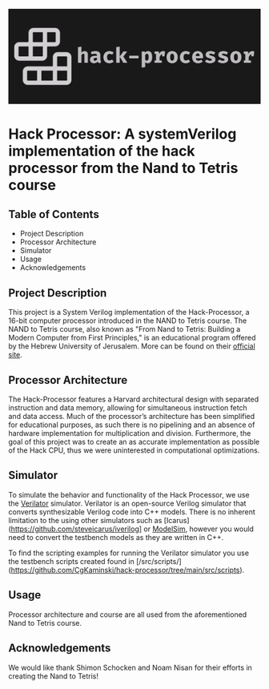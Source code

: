 ![hack processor logo](docs/hack-processor-logo.png) 

# Hack Processor: A systemVerilog implementation of the hack processor from the Nand to Tetris course 

## Table of Contents 

- Project Description
- Processor Architecture
- Simulator
- Usage 
- Acknowledgements

## Project Description 

 This project is a System Verilog implementation of the Hack-Processor, a 16-bit computer processor introduced in the NAND to Tetris course. The NAND to Tetris course, also known as "From Nand to Tetris: Building a Modern Computer from First Principles," is an educational program offered by the Hebrew University of Jerusalem. More can be found on their [official site](https://www.nand2tetris.org/). 

## Processor Architecture  

The Hack-Processor features a Harvard architectural design with separated instruction and data memory, allowing for simultaneous instruction fetch and data access. Much of the processor’s architecture has been simplified for educational purposes, as such there is no pipelining and an absence of hardware implementation for multiplication and division. Furthermore, the goal of this project was to create an as accurate implementation as possible of the Hack CPU, thus we were uninterested in computational optimizations. 

## Simulator  

To simulate the behavior and functionality of the Hack Processor, we use the [Verilator](https://www.veripool.org/verilator/) simulator. Verilator is an open-source Verilog simulator that converts synthesizable Verilog code into C++ models. There is no inherent limitation to the using other simulators such as [Icarus](https://github.com/steveicarus/iverilog] or [ModelSim](https://eda.sw.siemens.com/en-US/ic/modelsim/), however you would need to convert the testbench models as they are written in C++.  

To find the scripting examples for running the Verilator simulator you use the testbench scripts created found in [/src/scripts/] (https://github.com/CgKaminski/hack-processor/tree/main/src/scripts).  

## Usage 

Processor architecture and course are all used from the aforementioned Nand to Tetris course. 

## Acknowledgements 

We would like thank Shimon Schocken and Noam Nisan for their efforts in creating the Nand to Tetris! 
